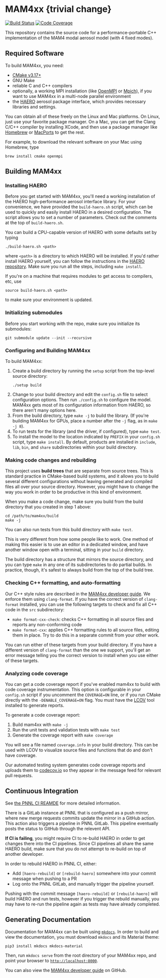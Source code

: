 # MAM4xx {trivial change}

[![Build Status](https://github.com/eagles-project/mam4xx/workflows/auto_test/badge.svg)](https://github.com/eagles-project/mam4xx/actions)
[![Code Coverage](https://codecov.io/gh/eagles-project/mam4xx/branch/main/graph/badge.svg?token=OI33WNBS7N)](https://codecov.io/gh/eagles-project/mam4xx)

This repository contains the source code for a performance-portable C++
implementation of the MAM4 modal aerosol model (with 4 fixed modes).

## Required Software

To build MAM4xx, you need:

* [CMake v3.17+](https://cmake.org/)
* GNU Make
* reliable C and C++ compilers
* optionally, a working MPI installation (like [OpenMPI](https://www.open-mpi.org/)
  or [Mpich](https://www.mpich.org/)), if you want to use MAM4xx in a
  multi-node parallel environment
* the [HAERO](https://github.com/eagles-project/haero) aerosol package interface,
  which provides necessary libraries and settings.

You can obtain all of these freely on the Linux and Mac platforms. On Linux,
just use your favorite package manager. On a Mac, you can get the Clang C/C++
compiler by installing XCode, and then use a package manager like
[Homebrew](https://brew.sh/) or [MacPorts](https://www.macports.org/) to get the
rest.

For example, to download the relevant software on your Mac using Homebrew, type

```
brew install cmake openmpi
```

## Building MAM4xx

### Installing HAERO

Before you get started with MAM4xx, you'll need a working installation of the
HAERO high-performance aerosol interface library. For your convenience, we have
provided the `build-haero.sh` script, which can be used to quickly and easily
install HAERO in a desired configuration. The script allows you to set a number
of parameters. Check out the comments at the top of `build-haero.sh`.

You can build a CPU-capable version of HAERO with some defaults set by typing

```
./build-haero.sh <path>
```

where `<path>` is a directory to which HAERO will be installed. If you'd rather
install HAERO yourself, you can follow the instructions in the
[HAERO repository](https://github.com/eagles-project/haero). Make sure you run
all the steps, including `make install`.

If you're on a machine that requires modules to get access to compilers, etc,
use
```
source build-haero.sh <path>
```
to make sure your environment is updated.

### Initializing submodules

Before you start working with the repo, make sure you initialize its submodules:

```
git submodule update --init --recursive
```

### Configuring and Building MAM4xx

To build MAM4xx:

1. Create a build directory by running the `setup` script from the top-level
   source directory:
   ```
   ./setup build
   ```
2. Change to your build directory and edit the `config.sh` file to select
   configuration options. Then run `./config.sh` to configure the model. MAM4xx
   gets most of its configuration information from HAERO, so there aren't many
   options here.
3. From the build directory, type `make -j` to build the library. (If you're
   building MAM4xx for GPUs, place a number after the `-j` flag, as in
   `make -j 8`).
4. To run tests for the library (and the driver, if configured), type
   `make test`.
5. To install the model to the location indicated by `PREFIX` in your
   `config.sh` script, type `make install`. By default, products are installed
   in `include`, `lib`, `bin`, and `share` subdirectories within your build
   directory.

### Making code changes and rebuilding

This project uses **build trees** that are separate from source trees. This
is standard practice in CMake-based build systems, and it allows you to build
several different configurations without leaving generated and compiled files
all over your source directory. However, you might have to change the way you
work in order to be productive in this kind of environment.

When you make a code change, make sure you build from the build directory that
you created in step 1 above:

```
cd /path/to/mam4xx/build
make -j
```

You can also run tests from this build directory with `make test`.

This is very different from how some people like to work. One method of making
this easier is to use an editor in a dedicated window, and have another window
open with a terminal, sitting in your `build` directory.

The build directory has a structure that mirrors the source directory, and you
can type `make` in any one of its subdirectories to do partial builds. In
practice, though, it's safest to always build from the top of the build tree.

### Checking C++ formatting, and auto-formatting

Our C++ style rules are described in the [MAM4xx developer guide](https://github.com/eagles-project/mam4xx/blob/main/docs/development.md).
We enforce them using `clang-format`. If you have the correct version of
`clang-format` installed, you can use the following targets to check and fix
all C++ code in the `src` subdirectory:

* `make format-cxx-check`: checks C++ formatting in all source files and reports
  any non-conforming code
* `make format-cxx`: applies C++ formatting rules to all source files, editing
  them in place. Try to do this in a separate commit from your other work.

You can run either of these targets from your build directory. If you have a
different version of `clang-format` than the one we support, you'll get an error
message telling you the correct version to install when you use either of these
targets.

### Analyzing code coverage

You can get a code coverage report if you've enabled mam4xx to build with
code coverage instrumentation. This option is configurable in your `config.sh`
script if you uncomment the `COVERAGE=ON` line, or if you run CMake directly
with the `-DENABLE_COVERAGE=ON` flag. You must have the
[LCOV](https://lcov.readthedocs.io/en/latest/index.html) tool
installed to generate reports.

To generate a code coverage report:

1. Build mam4xx with `make -j`
2. Run the unit tests and validation tests with `make test`
3. Generate the coverage report with `make coverage`

You will see a file named `coverage.info` in your build directory. This can
be used with LCOV to visualize source files and functions that do and don't
have coverage.

Our automated testing system generates code coverage reports and uploads them
to [codecov.io](https://about.codecov.io/) so they appear in the message feed
for relevant pull requests.

## Continuous Integration

See [the PNNL CI REAMDE](.github/pnnl-ci/README.md) for more detailed information.

There is a GitLab instance at PNNL that is configured as a push mirror, where new
merge requests commits update the mirror in a GitHub action. This action also triggers
a pipeline in PNNL GitLab. This pipeline eventually posts the status to GitHub
through the relevent API.

**If CI is failing**, you might require CI to re-build HAERO in order to get changes
there into the CI pipelines. Since CI pipelines all share the same HAERO build, make
sure that you do not attempt to re-build on top of another developer.

In order to rebuild HAERO in PNNL CI, either:
- Add `[haero-rebuild]` or `[rebuild-haero]` somewhere into your commit message when pushing to a PR
- Log onto the PNNL GitLab, and manually trigger the pipeline yourself.

Pushing with the commit message `[haero-rebuild]` or `[rebuild-haero]` will build HAERO and run tests,
however if you trigger the rebuild manually, you may have to re-run the pipeline again as tests may have already completed.

## Generating Documentation

Documentation for MAM4xx can be built using
[`mkdocs`](https://squidfunk.github.io/mkdocs-material/).
In order to build and view the
documentation, you must download `mkdocs` and its Material theme:

```pip3 install mkdocs mkdocs-material```

Then, run `mkdocs serve` from the root directory of your MAM4xx repo,
and point your browser to [`http://localhost:8000`](http://localhost:8000).

You can also view the [MAM4xx developer guide](https://github.com/eagles-project/mam4xx/blob/main/docs/development.md)
on GitHub.
